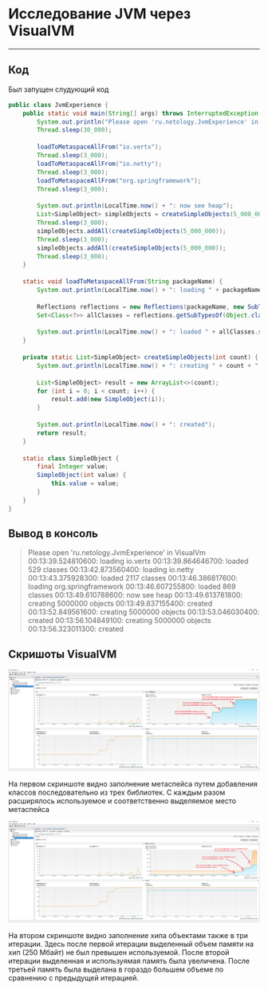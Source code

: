 # Исследование JVM через VisualVM
---
## Код

Был запущен слудующий код

```java
public class JvmExperience {
    public static void main(String[] args) throws InterruptedException {
        System.out.println("Please open 'ru.netology.JvmExperience' in VisualVm");
        Thread.sleep(30_000);

        loadToMetaspaceAllFrom("io.vertx");
        Thread.sleep(3_000);
        loadToMetaspaceAllFrom("io.netty");
        Thread.sleep(3_000);
        loadToMetaspaceAllFrom("org.springframework");
        Thread.sleep(3_000);

        System.out.println(LocalTime.now() + ": now see heap");
        List<SimpleObject> simpleObjects = createSimpleObjects(5_000_000);
        Thread.sleep(3_000);
        simpleObjects.addAll(createSimpleObjects(5_000_000));
        Thread.sleep(3_000);
        simpleObjects.addAll(createSimpleObjects(5_000_000));
        Thread.sleep(3_000);
    }

    static void loadToMetaspaceAllFrom(String packageName) {
        System.out.println(LocalTime.now() + ": loading " + packageName);

        Reflections reflections = new Reflections(packageName, new SubTypesScanner(false));
        Set<Class<?>> allClasses = reflections.getSubTypesOf(Object.class);

        System.out.println(LocalTime.now() + ": loaded " + allClasses.size() + " classes");
    }

    private static List<SimpleObject> createSimpleObjects(int count) {
        System.out.println(LocalTime.now() + ": creating " + count + " objects");

        List<SimpleObject> result = new ArrayList<>(count);
        for (int i = 0; i < count; i++) {
            result.add(new SimpleObject(i));
        }

        System.out.println(LocalTime.now() + ": created");
        return result;
    }

    static class SimpleObject {
        final Integer value;
        SimpleObject(int value) {
            this.value = value;
        }
    }
}
```
## Вывод в консоль

>Please open 'ru.netology.JvmExperience' in VisualVm
>00:13:39.524810600: loading io.vertx
>00:13:39.864646700: loaded 529 classes
>00:13:42.873560400: loading io.netty
>00:13:43.375928300: loaded 2117 classes
>00:13:46.386817600: loading org.springframework
>00:13:46.607255800: loaded 869 classes
>00:13:49.610788600: now see heap
>00:13:49.613781800: creating 5000000 objects
>00:13:49.837155400: created
>00:13:52.849561600: creating 5000000 objects
>00:13:53.046030400: created
>00:13:56.104849100: creating 5000000 objects
>00:13:56.323011300: created

## Скришоты VisualVM

![Metaspace](Metaspace.png)

На первом скриншоте видно заполнение метаспейса путем добавления классов последовательно из трех библиотек. С каждым разом расширялось используемое и соответственно выделяемое место метаспейса

![Heap](Heap.png)

На втором скриншоте видно заполнение хипа объектами также в три итерации. Здесь после первой итерации выделенный объем памяти на хип (250 Мбайт) не был превышен используемой. После второй итерации выделенная и используямая память была увеличена. После третьей память была выделана в гораздо большем объеме по сравнению с предыдущей итерацией.